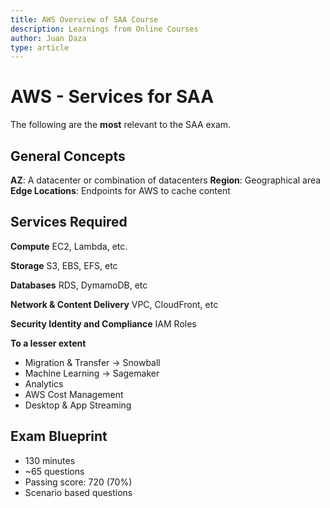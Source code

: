 ```yaml
---
title: AWS Overview of SAA Course
description: Learnings from Online Courses
author: Juan Daza
type: article
---
```


# AWS - Services for SAA
The following are the **most** relevant to the SAA exam.

## General Concepts
**AZ**: A datacenter or combination of datacenters
**Region**: Geographical area
**Edge Locations**: Endpoints for AWS to cache content

## Services Required
**Compute**
EC2, Lambda, etc.

 **Storage**
S3, EBS, EFS, etc

**Databases**
RDS, DymamoDB, etc

**Network & Content Delivery**
VPC, CloudFront, etc

**Security Identity and Compliance**
IAM Roles

**To a lesser extent**
* Migration & Transfer -> Snowball
* Machine Learning -> Sagemaker
* Analytics
* AWS Cost Management
* Desktop & App Streaming

## Exam Blueprint
* 130 minutes
* ~65 questions
* Passing score: 720 (70%)
* Scenario based questions

